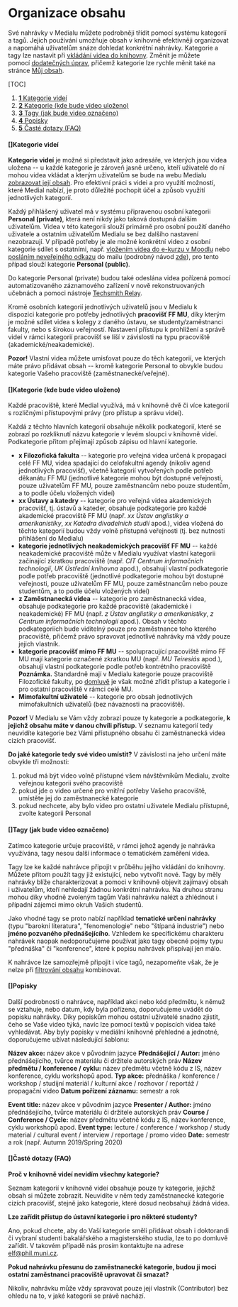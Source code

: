 Organizace obsahu
=================

Své nahrávky v Medialu můžete podrobněji třídit pomocí systému kategorií
a tagů. Jejich používání umožňuje obsah v knihovně efektivněji
organizovat a napomáhá uživatelům snáze dohledat konkrétní
nahrávky. Kategorie a tagy lze nastavit při [vkládání videa do
knihovny](/home/jak-nahrat-do-medialu-soubor-z-pocitace). Změnit je
můžete pomocí [dodatečných
úprav](/home/jak-muazu-dodatecne-upravit-metadata), přičemž kategorie
lze rychle měnit také na stránce [Můj
obsah](/home/kde-najdu-vsechna-svoje-videa).



[TOC]

1.  [**1** Kategorie videí](#TOC-Kategorie-vide-)
2.  [**2** Kategorie (kde bude video
    uloženo)](#TOC-Kategorie-kde-bude-video-ulo-eno-)
3.  [**3** Tagy (jak bude video
    označeno)](#TOC-Tagy-jak-bude-video-ozna-eno-)
4.  [**4** Popisky](#TOC-Popisky)
5.  [**5** Časté dotazy (FAQ)](#TOC-ast-dotazy-FAQ-)

#### []Kategorie videí

**Kategorie videí** je možné si představit jako adresáře, ve kterých
jsou videa uložena -- u každé kategorie je zároveň jasně určeno, kteří
uživatelé do ní mohou videa vkládat a kterým uživatelům se bude na webu
Medialu [zobrazovat její obsah](/home/kdo-muaze-videt-muaj-obsah). Pro
efektivní práci s videi a pro využití možností, které Medial nabízí, je
proto důležité pochopit účel a způsob využití jednotlivých kategorií.

Každý přihlášený uživatel má v systému připravenou osobní kategorii
**Personal (private)**, která není nikdy jako taková dostupná dalším
uživatelům. Videa v této kategorii slouží primárně pro osobní použití
daného uživatele a ostatním uživatelům Medialu se bez dalšího nastavení
nezobrazují. V případě potřeby je ale možné konkrétní video z osobní
kategorie sdílet s ostatními, např. [vložením videa do e-kurzu v
Moodlu](/home/jak-muazu-sva-videa-sirit#TOC-Sd-len-obsahu-v-Moodlu) nebo
[posláním neveřejného
odkazu](/home/jak-muazu-sva-videa-sirit#TOC-Dal-mo-nosti-sd-len-) do
mailu (podrobný návod [zde](/home/jak-muazu-sva-videa-sirit)), pro tento
případ slouží kategorie **Personal (public)**.

Do kategorie Personal (private) budou také odeslána videa pořízená
pomocí automatizovaného záznamového zařízení v nově rekonstruovaných
učebnách a pomoci nástroje [Techsmith
Relay](https://sites.google.com/a/phil.muni.cz/elearning-relay/).

Kromě osobních kategorií jednotlivých uživatelů jsou v Medialu k
dispozici kategorie pro potřeby jednotlivých **pracovišť FF MU**, díky
kterým je možné sdílet videa s kolegy z daného ústavu, se
studenty/zaměstnanci fakulty, nebo s širokou veřejností. Nastavení
přístupu k prohlížení a správě videí v rámci kategorií pracovišť se liší
v závislosti na typu pracoviště (akademické/neakademické).



**Pozor!** Vlastní videa můžete umisťovat pouze do těch kategorií, ve
kterých máte právo přidávat obsah -- kromě kategorie Personal to obvykle
budou kategorie Vašeho pracoviště (zaměstnanecké/veřejné).

#### []Kategorie (kde bude video uloženo)

Každé pracoviště, které Medial využívá, má v knihovně dvě či více
kategorií s rozličnými přístupovými právy (pro přístup a správu videí).

Každá z těchto hlavních kategorií obsahuje několik podkategorií, které
se zobrazí po rozkliknutí názvu kategorie v levém sloupci v knihovně
videí. Podkategorie přitom přejímají způsob zápisu od hlavní kategorie.

-   **x Filozofická fakulta** -- kategorie pro veřejná videa určená k
    propagaci celé FF MU, videa spadající do celofakultní agendy
    (nikoliv agend jednotlivých pracovišť), včetně kategorií vytvořených
    podle potřeb děkanátu FF MU (jednotlivé kategorie mohou být dostupné
    veřejnosti, pouze uživatelům FF MU, pouze zaměstnancům nebo pouze
    studentům, a to podle účelu vložených videí)
-   **xx Ústavy a katedry** -- kategorie pro veřejná videa akademických
    pracovišť, tj. ústavů a kateder, obsahuje podkategorie pro každé
    akademické pracoviště FF MU (např. *xx Ústav anglistiky a
    amerikanistiky*, *xx Katedra divadelních studií* apod.), videa
    vložená do těchto kategorií budou vždy volně přístupná veřejnosti
    (tj. bez nutnosti přihlášení do Medialu)
-   **kategorie jednotlivých neakademických pracovišť FF MU** -- každé
    neakademické pracoviště může v Medialu využívat vlastní kategorii
    začínající zkratkou pracoviště (např. *CIT Centrum informačních
    technologií*, *UK Ústřední knihovna* apod.), obsahují vlastní
    podkategorie podle potřeb pracoviště (jednotlivé podkategorie mohou
    být dostupné veřejnosti, pouze uživatelům FF MU, pouze zaměstnancům
    nebo pouze studentům, a to podle účelu vložených videí)
-   **z Zaměstnanecká videa** -- kategorie pro zaměstnanecká videa,
    obsahuje podkategorie pro každé pracoviště (akademické i
    neakademické) FF MU (např. *z Ústav anglistiky a amerikanistiky*, *z
    Centrum informačních technologií* apod.). Obsah v těchto
    podkategoriích bude viditelný pouze pro zaměstnance toho kterého
    pracoviště, přičemž právo spravovat jednotlivé nahrávky má vždy
    pouze jejich vlastník.
-   **kategorie pracovišť mimo FF MU** -- spolupracující pracoviště mimo
    FF MU mají kategorie označené zkratkou MU (např. *MU
    Teiresiás* apod.), obsahují vlastní podkategorie podle potřeb
    kontrétního pracoviště
    **Poznámka.** Standardně mají v Medialu kategorie pouze pracoviště
    Filozofické fakulty, po
    [domluvě](http://e-learning.phil.muni.cz/kontakty#main) je však
    možné zřídit přístup a kategorie i pro ostatní pracoviště v rámci
    celé MU.
-   **Mimofakultní uživatelé** -- kategorie pro obsah jednotlivých
    mimofakultních uživatelů (bez návaznosti na pracoviště).



**Pozor!** V Medialu se Vám vždy zobrazí pouze ty kategorie a
podkategorie, **k jejichž obsahu máte v danou chvíli přístup**. V
seznamu kategorií tedy neuvidíte kategorie bez Vámi přístupného obsahu
či zaměstnanecká videa cizích pracovišť. 

**Do jaké kategorie tedy své video umístit?** V závislosti na jeho
určení máte obvykle tři možnosti:

1.  pokud má být video volně přístupné všem návštěvníkům Medialu, zvolte
    veřejnou kategorii svého pracoviště
2.  pokud jde o video určené pro vnitřní potřeby Vašeho pracoviště,
    umístěte jej do zaměstnanecké kategorie
3.  pokud nechcete, aby bylo video pro ostatní uživatele Medialu
    přístupné, zvolte kategorii Personal

#### []Tagy (jak bude video označeno)

Zatímco kategorie určuje pracoviště, v rámci jehož agendy je nahrávka
využívána, tagy nesou další informace o tematickém zaměření videa. 

Tagy lze ke každé nahrávce připojit v průběhu jejího vkládání do
knihovny. Můžete přitom použít tagy již existující, nebo vytvořit nové.
Tagy by měly nahrávky blíže charakterizovat a pomoci v knihovně objevit
zajímavý obsah i uživatelům, kteří nehledají žádnou konkrétní nahrávku.
Na druhou stranu mohou díky vhodně zvoleným tagům Vaši nahrávku nalézt a
zhlédnout i případní zájemci mimo okruh Vašich studentů.

Jako vhodné tagy se proto nabízí například **tematické určení nahrávky**
(typu "barokní literatura", "fenomenologie" nebo "štípaná
industrie") nebo **jméno pozvaného přednášejícího**. Vzhledem ke
specifickému charakteru nahrávek naopak nedoporučujeme používat jako
tagy obecné pojmy typu "přednáška" či "konference", které k popisu
nahrávek přispívají jen málo.

K nahrávce lze samozřejmě připojit i více tagů, nezapomeňte však, že je
nelze při [filtrování
obsahu](/home/zakladni-orientace-v-medialu#TOC-Filtrov-n-obsahu)
kombinovat.

#### []Popisky

Další podrobnosti o nahrávce, například akci nebo kód předmětu, k němuž
se vztahuje, nebo datum, kdy byla pořízena, doporučujeme uvádět do
popisku nahrávky. Díky popiskům mohou ostatní uživatelé snadno zjistit,
čeho se Vaše video týká, navíc lze pomocí textů v popiscích videa také
vyhledávat. Aby byly popisky v mediální knihovně přehledné a jednotné,
doporučujeme užívat následující šablonu:



**Název akce:** název akce v původním jazyce
**Přednášející / Autor:** jméno přednášejícího, tvůrce materiálu či
držitele autorských práv
**Název předmětu / konference / cyklu:** název předmětu včetně kódu z
IS, název konference, cyklu workshopů apod.
**Typ akce:** přednáška / konference / workshop / studijní materiál /
kulturní akce / rozhovor / reportáž / propagační video
**Datum pořízení záznamu:** semestr a rok

**Event title:** název akce v původním jazyce
**Presenter / Author:** jméno přednášejícího, tvůrce materiálu či
držitele autorských práv
**Course / Conference / Cycle:** název předmětu včetně kódu z IS, název
konference, cyklu workshopů apod.
**Event type:** lecture / conference / workshop / study material /
cultural event / interview / reportage / promo video
**Date:** semestr a rok (např. Autumn 2019/Spring 2020)

#### []Časté dotazy (FAQ)

**Proč v knihovně videí nevidím všechny kategorie?**

Seznam kategorií v knihovně videí obsahuje pouze ty kategorie, jejichž
obsah si můžete zobrazit. Neuvidíte v něm tedy zaměstnanecké kategorie
cizích pracovišť, stejně jako kategorie, které dosud neobsahují žádná
videa.


**Lze zařídit přístup do ústavní kategorie i pro některé studenty?**

Ano, pokud chcete, aby do Vaší kategorie směli přidávat obsah i
doktorandi či vybraní studenti bakalářského a magisterského studia, lze
to po domluvě zařídit. V takovém případě nás prosím kontaktujte na
adrese <elf@phil.muni.cz>.


**Pokud nahrávku přesunu do zaměstnanecké kategorie, budou ji moci
ostatní zaměstnanci pracoviště upravovat či smazat?**

Nikoliv, nahrávku může vždy spravovat pouze její vlastník (Contributor)
bez ohledu na to, v jaké kategorii se právě nachází.

> 
